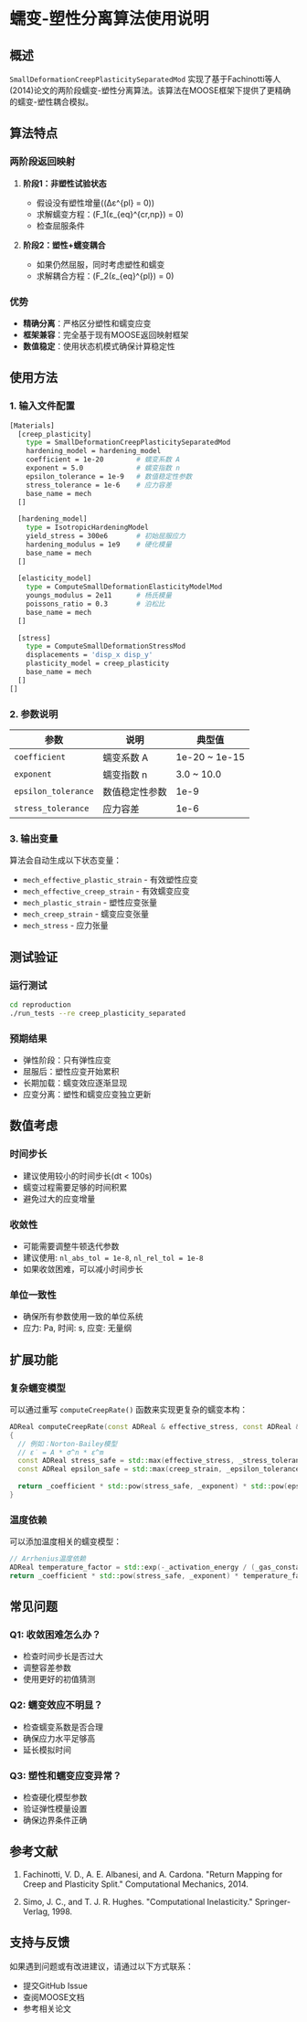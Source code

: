 # 蠕变-塑性分离算法使用说明

## 概述

`SmallDeformationCreepPlasticitySeparatedMod` 实现了基于Fachinotti等人(2014)论文的两阶段蠕变-塑性分离算法。该算法在MOOSE框架下提供了更精确的蠕变-塑性耦合模拟。

## 算法特点

### 两阶段返回映射
1. **阶段1：非塑性试验状态**
   - 假设没有塑性增量(\(Δε^{pl} = 0\))
   - 求解蠕变方程：\(F_1(ε_{eq}^{cr,np}) = 0\)
   - 检查屈服条件

2. **阶段2：塑性+蠕变耦合**
   - 如果仍然屈服，同时考虑塑性和蠕变
   - 求解耦合方程：\(F_2(ε_{eq}^{pl}) = 0\)

### 优势
- **精确分离**：严格区分塑性和蠕变应变
- **框架兼容**：完全基于现有MOOSE返回映射框架
- **数值稳定**：使用状态机模式确保计算稳定性

## 使用方法

### 1. 输入文件配置

```bash
[Materials]
  [creep_plasticity]
    type = SmallDeformationCreepPlasticitySeparatedMod
    hardening_model = hardening_model
    coefficient = 1e-20        # 蠕变系数 A
    exponent = 5.0             # 蠕变指数 n
    epsilon_tolerance = 1e-9   # 数值稳定性参数
    stress_tolerance = 1e-6    # 应力容差
    base_name = mech
  []
  
  [hardening_model]
    type = IsotropicHardeningModel
    yield_stress = 300e6       # 初始屈服应力
    hardening_modulus = 1e9    # 硬化模量
    base_name = mech
  []
  
  [elasticity_model]
    type = ComputeSmallDeformationElasticityModelMod
    youngs_modulus = 2e11      # 杨氏模量
    poissons_ratio = 0.3       # 泊松比
    base_name = mech
  []
  
  [stress]
    type = ComputeSmallDeformationStressMod
    displacements = 'disp_x disp_y'
    plasticity_model = creep_plasticity
    base_name = mech
  []
[]
```

### 2. 参数说明

| 参数 | 说明 | 典型值 |
|------|------|--------|
| `coefficient` | 蠕变系数 A | 1e-20 ~ 1e-15 |
| `exponent` | 蠕变指数 n | 3.0 ~ 10.0 |
| `epsilon_tolerance` | 数值稳定性参数 | 1e-9 |
| `stress_tolerance` | 应力容差 | 1e-6 |

### 3. 输出变量

算法会自动生成以下状态变量：
- `mech_effective_plastic_strain` - 有效塑性应变
- `mech_effective_creep_strain` - 有效蠕变应变
- `mech_plastic_strain` - 塑性应变张量
- `mech_creep_strain` - 蠕变应变张量
- `mech_stress` - 应力张量

## 测试验证

### 运行测试
```bash
cd reproduction
./run_tests --re creep_plasticity_separated
```

### 预期结果
- 弹性阶段：只有弹性应变
- 屈服后：塑性应变开始累积
- 长期加载：蠕变效应逐渐显现
- 应变分离：塑性和蠕变应变独立更新

## 数值考虑

### 时间步长
- 建议使用较小的时间步长(dt < 100s)
- 蠕变过程需要足够的时间积累
- 避免过大的应变增量

### 收敛性
- 可能需要调整牛顿迭代参数
- 建议使用: `nl_abs_tol = 1e-8`, `nl_rel_tol = 1e-8`
- 如果收敛困难，可以减小时间步长

### 单位一致性
- 确保所有参数使用一致的单位系统
- 应力: Pa, 时间: s, 应变: 无量纲

## 扩展功能

### 复杂蠕变模型
可以通过重写 `computeCreepRate()` 函数来实现更复杂的蠕变本构：

```cpp
ADReal computeCreepRate(const ADReal & effective_stress, const ADReal & creep_strain) override
{
  // 例如：Norton-Bailey模型
  // ε̇ = A * σ^n * ε^m
  const ADReal stress_safe = std::max(effective_stress, _stress_tolerance);
  const ADReal epsilon_safe = std::max(creep_strain, _epsilon_tolerance);
  
  return _coefficient * std::pow(stress_safe, _exponent) * std::pow(epsilon_safe, _strain_exponent);
}
```

### 温度依赖
可以添加温度相关的蠕变模型：

```cpp
// Arrhenius温度依赖
ADReal temperature_factor = std::exp(-_activation_energy / (_gas_constant * _temperature));
return _coefficient * std::pow(stress_safe, _exponent) * temperature_factor;
```

## 常见问题

### Q1: 收敛困难怎么办？
- 检查时间步长是否过大
- 调整容差参数
- 使用更好的初值猜测

### Q2: 蠕变效应不明显？
- 检查蠕变系数是否合理
- 确保应力水平足够高
- 延长模拟时间

### Q3: 塑性和蠕变应变异常？
- 检查硬化模型参数
- 验证弹性模量设置
- 确保边界条件正确

## 参考文献

1. Fachinotti, V. D., A. E. Albanesi, and A. Cardona. "Return Mapping for Creep and Plasticity Split." Computational Mechanics, 2014.

2. Simo, J. C., and T. J. R. Hughes. "Computational Inelasticity." Springer-Verlag, 1998.

## 支持与反馈

如果遇到问题或有改进建议，请通过以下方式联系：
- 提交GitHub Issue
- 查阅MOOSE文档
- 参考相关论文 